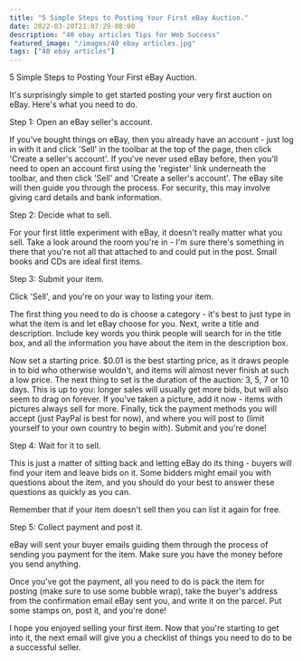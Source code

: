```yaml
---
title: "5 Simple Steps to Posting Your First eBay Auction."
date: 2022-03-20T21:07:29-08:00
description: "40 ebay articles Tips for Web Success"
featured_image: "/images/40 ebay articles.jpg"
tags: ["40 ebay articles"]
---
```


5 Simple Steps to Posting Your First eBay Auction.

It's surprisingly simple to get started posting your very first auction on eBay. Here's what you need to do.

Step 1: Open an eBay seller's account.

If you've bought things on eBay, then you already have an account - just log in with it and click 'Sell' in the toolbar at the top of the page, then click 'Create a seller's account'. If you've never used eBay before, then you'll need to open an account first using the 'register' link underneath the toolbar, and then click 'Sell' and 'Create a seller's account'. The eBay site will then guide you through the process. For security, this may involve giving card details and bank information.

Step 2: Decide what to sell.

For your first little experiment with eBay, it doesn't really matter what you sell. Take a look around the room you're in - I'm sure there's something in there that you're not all that attached to and could put in the post. Small books and CDs are ideal first items.

Step 3: Submit your item.

Click 'Sell', and you're on your way to listing your item. 

The first thing you need to do is choose a category - it's best to just type in what the item is and let eBay choose for you. Next, write a title and description. Include key words you think people will search for in the title box, and all the information you have about the item in the description box.

Now set a starting price. $0.01 is the best starting price, as it draws people in to bid who otherwise wouldn't, and items will almost never finish at such a low price. The next thing to set is the duration of the auction: 3, 5, 7 or 10 days. This is up to you: longer sales will usually get more bids, but will also seem to drag on forever. If you've taken a picture, add it now - items with pictures always sell for more. Finally, tick the payment methods you will accept (just PayPal is best for now), and where you will post to (limit yourself to your own country to begin with). Submit and you're done!

Step 4: Wait for it to sell.

This is just a matter of sitting back and letting eBay do its thing - buyers will find your item and leave bids on it. Some bidders might email you with questions about the item, and you should do your best to answer these questions as quickly as you can.

Remember that if your item doesn't sell then you can list it again for free.

Step 5: Collect payment and post it.

eBay will sent your buyer emails guiding them through the process of sending you payment for the item. Make sure you have the money before you send anything.

Once you've got the payment, all you need to do is pack the item for posting (make sure to use some bubble wrap), take the buyer's address from the confirmation email eBay sent you, and write it on the parcel. Put some stamps on, post it, and you're done! 

I hope you enjoyed selling your first item. Now that you're starting to get into it, the next email will give you a checklist of things you need to do to be a successful seller.

